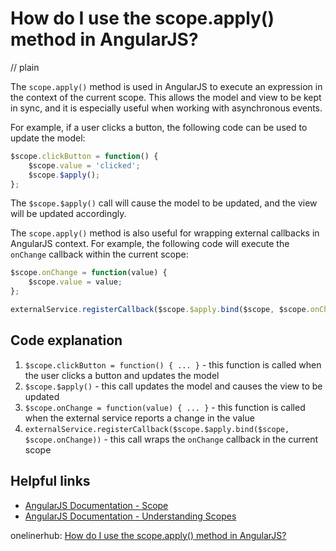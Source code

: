 # How do I use the scope.apply() method in AngularJS?
// plain

The `scope.apply()` method is used in AngularJS to execute an expression in the context of the current scope. This allows the model and view to be kept in sync, and it is especially useful when working with asynchronous events.

For example, if a user clicks a button, the following code can be used to update the model:

```javascript
$scope.clickButton = function() {
    $scope.value = 'clicked';
    $scope.$apply();
};
```

The `$scope.$apply()` call will cause the model to be updated, and the view will be updated accordingly.

The `scope.apply()` method is also useful for wrapping external callbacks in AngularJS context. For example, the following code will execute the `onChange` callback within the current scope:

```javascript
$scope.onChange = function(value) {
    $scope.value = value;
};

externalService.registerCallback($scope.$apply.bind($scope, $scope.onChange));
```

## Code explanation


1. `$scope.clickButton = function() { ... }` - this function is called when the user clicks a button and updates the model
2. `$scope.$apply()` - this call updates the model and causes the view to be updated
3. `$scope.onChange = function(value) { ... }` - this function is called when the external service reports a change in the value
4. `externalService.registerCallback($scope.$apply.bind($scope, $scope.onChange))` - this call wraps the `onChange` callback in the current scope

## Helpful links

- [AngularJS Documentation - Scope](https://docs.angularjs.org/api/ng/type/$rootScope.Scope)
- [AngularJS Documentation - Understanding Scopes](https://docs.angularjs.org/guide/scope)

onelinerhub: [How do I use the scope.apply() method in AngularJS?](https://onelinerhub.com/angularjs/how-do-i-use-the-scope-apply---method-in-angularjs)